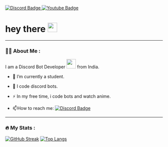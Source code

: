 <div id="badges">
  <a href="https://discord.com/users/884065350742859796">
    <img src="https://img.shields.io/badge/Discord-darkblue?style=for-the-badge&logo=discord&logoColor=white" alt="Discord Badge"/>
  </a>
  <a href="https://youtube.com/@einzi8203">
    <img src="https://img.shields.io/badge/YouTube-red?style=for-the-badge&logo=youtube&logoColor=white" alt="Youtube Badge"/>
  </a>
</div>

<img src="https://komarev.com/ghpvc/?username=E1NZ1&style=flat-square&color=blue" alt=""/>

<h1>
  hey there
  <img src="https://media.giphy.com/media/hvRJCLFzcasrR4ia7z/giphy.gif" width="30px"/>
</h1>

---

### :woman_technologist: About Me :
I am a Discord Bot Developer <img src="https://media.giphy.com/media/WUlplcMpOCEmTGBtBW/giphy.gif" width="30"> from India.

- :telescope: I’m currently a student.

- :seedling: I code discord bots.

- :zap: In my free time, i code bots and watch anime.

- :mailbox:How to reach me: [![Discord Badge](https://img.shields.io/badge/-EINZI-darkblue?style=flat&logo=discord&logoColor=white)](https://discord.com/users/884065350742859796)

---

### :fire: My Stats :
[![GitHub Streak](http://github-readme-streak-stats.herokuapp.com?user=E1NZ1&theme=dark&date_format=n%2Fj%5B%2FY%5D&mode=weekly)](https://git.io/streak-stats)
[![Top Langs](https://github-readme-stats.vercel.app/api/top-langs/?username=E1NZ1&layout=compact&theme=vision-friendly-dark)](https://github.com/E1NZ1/github-readme-stats)
